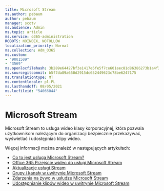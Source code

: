 ```yaml
---
title: Microsoft Stream
ms.author: pebaum
author: pebaum
manager: scotv
ms.audience: Admin
ms.topic: article
ms.service: o365-administration
ROBOTS: NOINDEX, NOFOLLOW
localization_priority: Normal
ms.collection: Adm_O365
ms.custom:
- "9001509"
- "3569"
ms.openlocfilehash: 3b289e64427bf3e1417e5fe5f7ce601eec81d86386273b1a4f3d3c8723f5876f
ms.sourcegitcommit: b5f7da89a650d2915dc652449623c78be6247175
ms.translationtype: MT
ms.contentlocale: pl-PL
ms.lasthandoff: 08/05/2021
ms.locfileid: "54066044"
---
```

# <a name="microsoft-stream"></a>Microsoft Stream

Microsoft Stream to usługa wideo klasy korporacyjnej, która pozwala użytkownikom należącym do organizacji bezpiecznie przekazywać, wyświetlać i udostępniać klipy wideo. 

Więcej informacji można znaleźć w następujących artykułach:

- [Co to jest usługa Microsoft Stream?](https://docs.microsoft.com/stream/overview)
- [Office 365 Przejście wideo do usługi Microsoft Stream](https://docs.microsoft.com/stream/migrate-from-office-365)
- [Aktualizacje usługi Stream](https://techcommunity.microsoft.com/t5/microsoft-stream-service-updates/bd-p/StreamAnnouncements)
- [Grupy i kanały w uwitrynie Microsoft Stream](https://docs.microsoft.com/stream/groups-channels-organization)
- [Zdarzenia na żywo w usłudze Microsoft Stream](https://docs.microsoft.com/stream/live-event-overview)
- [Udostępnianie klipów wideo w uwitrynie Microsoft Stream](https://docs.microsoft.com/stream/portal-share-video)
